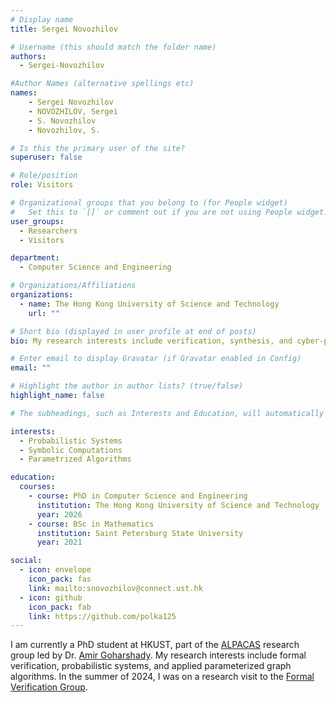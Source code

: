```yaml
---
# Display name
title: Sergei Novozhilov

# Username (this should match the folder name)
authors:
  - Sergei-Novozhilov

#Author Names (alternative spellings etc)
names:
    - Sergei Novozhilov
    - NOVOZHILOV, Sergei
    - S. Novozhilov
    - Novozhilov, S.

# Is this the primary user of the site?
superuser: false

# Role/position
role: Visitors

# Organizational groups that you belong to (for People widget)
#   Set this to `[]` or comment out if you are not using People widget.
user_groups:
  - Researchers
  - Visitors

department:
  - Computer Science and Engineering

# Organizations/Affiliations
organizations:
  - name: The Hong Kong University of Science and Technology
    url: ""

# Short bio (displayed in user profile at end of posts)
bio: My research interests include verification, synthesis, and cyber-physical systems.

# Enter email to display Gravatar (if Gravatar enabled in Config)
email: ""

# Highlight the author in author lists? (true/false)
highlight_name: false

# The subheadings, such as Interests and Education, will automatically translate depending on the language chosen in `config.yaml`. To customize the subheading text, see the Language page in the docs.

interests:
  - Probabilistic Systems
  - Symbolic Computations
  - Parametrized Algorithms

education:
  courses:
    - course: PhD in Computer Science and Engineering
      institution: The Hong Kong University of Science and Technology
      year: 2026
    - course: BSc in Mathematics
      institution: Saint Petersburg State University
      year: 2021

social:
  - icon: envelope
    icon_pack: fas
    link: mailto:snovozhilov@connect.ust.hk
  - icon: github
    icon_pack: fab
    link: https://github.com/polka125
---
```



I am currently a PhD student at HKUST, part of the [ALPACAS](https://amir.goharshady.com/alpacas-research-group) research group led by Dr. [Amir Goharshady](https://amir.goharshady.com/home). My research interests include formal verification, probabilistic systems, and applied parameterized graph algorithms. In the summer of 2024, I was on a research visit to the [Formal Verification Group](/).
